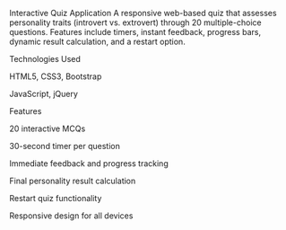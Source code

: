 Interactive Quiz Application
A responsive web-based quiz that assesses personality traits (introvert vs. extrovert) through 20 multiple-choice questions. Features include timers, instant feedback, progress bars, dynamic result calculation, and a restart option.

Technologies Used

HTML5, CSS3, Bootstrap

JavaScript, jQuery


Features

20 interactive MCQs

30-second timer per question

Immediate feedback and progress tracking

Final personality result calculation

Restart quiz functionality

Responsive design for all devices
